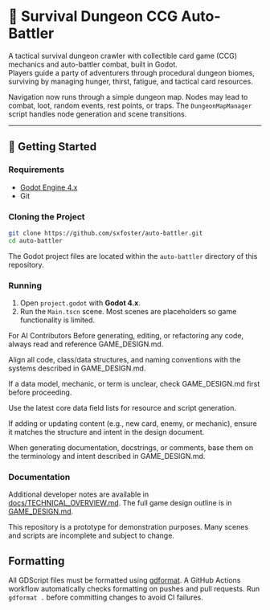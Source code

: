 # 🧭 Survival Dungeon CCG Auto-Battler

A tactical survival dungeon crawler with collectible card game (CCG) mechanics and auto-battler combat, built in Godot.  
Players guide a party of adventurers through procedural dungeon biomes, surviving by managing hunger, thirst, fatigue, and tactical card resources.

Navigation now runs through a simple dungeon map. Nodes may lead to combat, loot, random events, rest points, or traps. The `DungeonMapManager` script handles node generation and scene transitions.

---

## 🚀 Getting Started

### Requirements
- [Godot Engine 4.x](https://godotengine.org/download)
- Git

### Cloning the Project

```bash
git clone https://github.com/sxfoster/auto-battler.git
cd auto-battler
```

The Godot project files are located within the `auto-battler` directory of this repository.

### Running

1. Open `project.godot` with **Godot 4.x**.
2. Run the `Main.tscn` scene. Most scenes are placeholders so game functionality is limited.

For AI Contributors
Before generating, editing, or refactoring any code, always read and reference GAME_DESIGN.md.

Align all code, class/data structures, and naming conventions with the systems described in GAME_DESIGN.md.

If a data model, mechanic, or term is unclear, check GAME_DESIGN.md first before proceeding.

Use the latest core data field lists for resource and script generation.

If adding or updating content (e.g., new card, enemy, or mechanic), ensure it matches the structure and intent in the design document.

When generating documentation, docstrings, or comments, base them on the terminology and intent described in GAME_DESIGN.md.

### Documentation

Additional developer notes are available in [docs/TECHNICAL_OVERVIEW.md](docs/TECHNICAL_OVERVIEW.md). The full game design outline is in [GAME_DESIGN.md](GAME_DESIGN.md).

This repository is a prototype for demonstration purposes. Many scenes and scripts are incomplete and subject to change.

## Formatting

All GDScript files must be formatted using [gdformat](https://github.com/Scony/godot-gdscript-toolkit). A GitHub Actions workflow automatically checks formatting on pushes and pull requests. Run `gdformat .` before committing changes to avoid CI failures.

